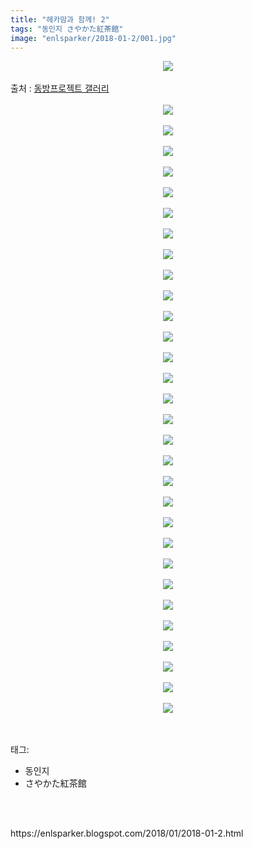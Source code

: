 ```yaml
---
title: "헤카맘과 함께! 2"
tags: "동인지 さやかた紅茶館"
image: "enlsparker/2018-01-2/001.jpg"
---
```

<div class="article">
<div class="post-body entry-content" id="post-body-1463531928834321367" itemprop="description articleBody">
<div class="separator" style="clear: both; text-align: center;">
<img src="{{ site.nasurl }}/enlsparker/2018-01-2/001.jpg"/></div>
<br/>
<a name="more"></a>출처 : <a href="http://gall.dcinside.com/board/view/?id=touhou&amp;no=5372986">동방프로젝트 갤러리</a><br/>
<br/>
<div class="separator" style="clear: both; text-align: center;">
<img src="{{ site.nasurl }}/enlsparker/2018-01-2/002.jpg"/></div>
<br/>
<div class="separator" style="clear: both; text-align: center;">
<img src="{{ site.nasurl }}/enlsparker/2018-01-2/003.jpg"/></div>
<br/>
<div class="separator" style="clear: both; text-align: center;">
<img src="{{ site.nasurl }}/enlsparker/2018-01-2/004.jpg"/></div>
<br/>
<div class="separator" style="clear: both; text-align: center;">
<img src="{{ site.nasurl }}/enlsparker/2018-01-2/005.jpg"/></div>
<br/>
<div class="separator" style="clear: both; text-align: center;">
<img src="{{ site.nasurl }}/enlsparker/2018-01-2/006.jpg"/></div>
<br/>
<div class="separator" style="clear: both; text-align: center;">
<img src="{{ site.nasurl }}/enlsparker/2018-01-2/007.jpg"/></div>
<br/>
<div class="separator" style="clear: both; text-align: center;">
<img src="{{ site.nasurl }}/enlsparker/2018-01-2/008.jpg"/></div>
<br/>
<div class="separator" style="clear: both; text-align: center;">
<img src="{{ site.nasurl }}/enlsparker/2018-01-2/009.jpg"/></div>
<br/>
<div class="separator" style="clear: both; text-align: center;">
<img src="{{ site.nasurl }}/enlsparker/2018-01-2/010.jpg"/></div>
<br/>
<div class="separator" style="clear: both; text-align: center;">
<img src="{{ site.nasurl }}/enlsparker/2018-01-2/011.jpg"/></div>
<br/>
<div class="separator" style="clear: both; text-align: center;">
<img src="{{ site.nasurl }}/enlsparker/2018-01-2/012.jpg"/></div>
<br/>
<div class="separator" style="clear: both; text-align: center;">
<img src="{{ site.nasurl }}/enlsparker/2018-01-2/013.jpg"/></div>
<br/>
<div class="separator" style="clear: both; text-align: center;">
<img src="{{ site.nasurl }}/enlsparker/2018-01-2/014.jpg"/></div>
<br/>
<div class="separator" style="clear: both; text-align: center;">
<img src="{{ site.nasurl }}/enlsparker/2018-01-2/015.jpg"/></div>
<br/>
<div class="separator" style="clear: both; text-align: center;">
<img src="{{ site.nasurl }}/enlsparker/2018-01-2/016.jpg"/></div>
<br/>
<div class="separator" style="clear: both; text-align: center;">
<img src="{{ site.nasurl }}/enlsparker/2018-01-2/017.jpg"/></div>
<br/>
<div class="separator" style="clear: both; text-align: center;">
<img src="{{ site.nasurl }}/enlsparker/2018-01-2/018.jpg"/></div>
<br/>
<div class="separator" style="clear: both; text-align: center;">
<img src="{{ site.nasurl }}/enlsparker/2018-01-2/019.jpg"/></div>
<br/>
<div class="separator" style="clear: both; text-align: center;">
<img src="{{ site.nasurl }}/enlsparker/2018-01-2/020.jpg"/></div>
<br/>
<div class="separator" style="clear: both; text-align: center;">
<img src="{{ site.nasurl }}/enlsparker/2018-01-2/021.jpg"/></div>
<br/>
<div class="separator" style="clear: both; text-align: center;">
<img src="{{ site.nasurl }}/enlsparker/2018-01-2/022.jpg"/></div>
<br/>
<div class="separator" style="clear: both; text-align: center;">
<img src="{{ site.nasurl }}/enlsparker/2018-01-2/023.jpg"/></div>
<br/>
<div class="separator" style="clear: both; text-align: center;">
<img src="{{ site.nasurl }}/enlsparker/2018-01-2/024.jpg"/></div>
<br/>
<div class="separator" style="clear: both; text-align: center;">
<img src="{{ site.nasurl }}/enlsparker/2018-01-2/025.jpg"/></div>
<br/>
<div class="separator" style="clear: both; text-align: center;">
<img src="{{ site.nasurl }}/enlsparker/2018-01-2/026.jpg"/></div>
<br/>
<div class="separator" style="clear: both; text-align: center;">
<img src="{{ site.nasurl }}/enlsparker/2018-01-2/027.jpg"/></div>
<br/>
<div class="separator" style="clear: both; text-align: center;">
<img src="{{ site.nasurl }}/enlsparker/2018-01-2/028.jpg"/></div>
<br/>
<div class="separator" style="clear: both; text-align: center;">
<img src="{{ site.nasurl }}/enlsparker/2018-01-2/029.jpg"/></div>
<br/>
<div class="separator" style="clear: both; text-align: center;">
<img src="{{ site.nasurl }}/enlsparker/2018-01-2/030.jpg"/></div>
<br/>
<div class="separator" style="clear: both; text-align: center;">
<img src="{{ site.nasurl }}/enlsparker/2018-01-2/031.jpg"/></div>
<br/>
<div style="clear: both;"></div>
</div></div><br/>
<div class="tagTrail">
<p>태그: </p>
<ul>
<li>동인지</li>
<li>さやかた紅茶館</li>
</ul>
</div><br/>

<br/>
<p id="refer">https://enlsparker.blogspot.com/2018/01/2018-01-2.html</p>
<br/>
